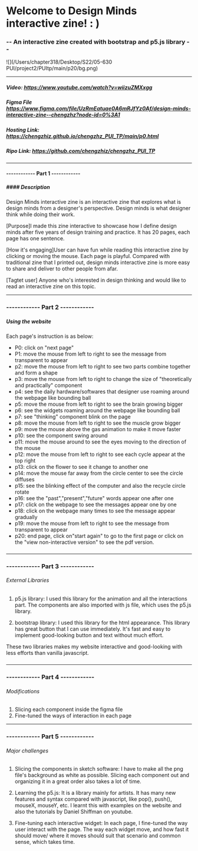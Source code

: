 # Welcome to Design Minds interactive zine! : ) 

### -- An interactive zine created with bootstrap and p5.js library -- 

![](/Users/chapter318/Desktop/S22/05-630 PUI/project2/PUItp/main/p20/bg.png)

------



##### Video: https://www.youtube.com/watch?v=wiizuZMXxgg #####  



##### Figma File https://www.figma.com/file/UzRmEatuae0A6mRJfYz0Af/design-minds-interactive-zine--chengzhz?node-id=0%3A1

##### Hosting Link: https://chengzhiz.github.io/chengzhz_PUI_TP/main/p0.html

##### Ripo Link: https://github.com/chengzhiz/chengzhz_PUI_TP



------

#### ------------ Part 1 ------------

##### #### Description ####

Design Minds interactive zine is an interactive zine that explores what is design minds from a designer's perspective. Design minds is what designer think while doing their work. 

[Purpose]I made this zine interactive to showcase how I define design minds after five years of design training and practice. It has 20 pages, each page has one sentence. 

[How it's engaging]User can have fun while reading this interactive zine by clicking or moving the mouse. Each page is playful. Compared with traditional zine that I printed out, design minds interactive zine is more easy to share and deliver to other people from afar. 

[Tagtet user] Anyone who's interested in design thinking and would like to read an interactive zine on this topic.

------

### ------------ Part 2 ------------

##### Using the website ##### 
Each page's instruction is as below:

- P0:  click on "next page"
- P1:  move the mouse from left to right to see the message from transparent to appear
- p2: move the mouse from left to right to see two parts combine together and form a shape
- p3: move the mouse from left to right to change the size of "theoretically and practically" component
- p4: see the daily hardware/softwares that designer use roaming around the webpage like bounding ball
- p5: move the mouse from left to right to see the brain growing bigger
- p6: see the widgets roaming around the webpage like bounding ball
- p7: see "thinking" component blink on the page
- p8: move the mouse from left to right to see the muscle grow bigger
- p9: move the mouse above the gas animation to make it move faster
- p10: see the component swing around
- p11: move the mouse around to see the eyes moving to the direction of the mouse
- p12: move the mouse from left to right to see each cycle appear at the top right
- p13: click on the flower to see it change to another one
- p14: move the mouse far away from the circle center to see the circle diffuses
- p15: see the blinking effect of the computer and also the recycle circle rotate
- p16: see the "past","present","future" words appear one after one
- p17: click on the webpage to see the messages appear one by one
- p18: click on the webpage many times to see the message appear gradually
- p19: move the mouse from left to right to see the message from transparent to appear
- p20: end page, click on"start again" to go to the first page or click on the "view non-interactive version" to see the pdf version.

### 

------

### ------------ Part 3 ------------

###### External Libraries ###### 
1. p5.js library: I used this library for the animation and all the interactions part. The components are also imported with js file, which uses the p5.js library.

2. bootstrap library: I used this library for the html appearance. This library has great button that I can use immediately. It's fast and easy to implement good-looking button and text without much effort.

These two libraries makes my website interactive and good-looking with less efforts than vanilla javascript.

### 

------

### ------------ Part 4 ------------

###### Modifications ###### 

1. Slicing each component inside the figma file
1. Fine-tuned the ways of interaction in each page 



------

### ------------ Part 5 ------------


###### Major challenges ###### 
1. Slicing the components in sketch software: I have to make all the png file's background as white as possible. Slicing each component out and organizing it in a great order also takes a lot of time.

2. Learning the p5.js: It is a library mainly for artists. It has many new features and syntax compared with javascript, like pop(), push(), mouseX, mouseY, etc. I learnt this with examples on the website and also the tutorials by Daniel Shiffman on youtube.

3. Fine-tuning each interactive widget: In each page, I fine-tuned the way user interact with the page. The way each widget move, and how fast it should move/ where it moves should suit that scenario and common sense, which takes time. 







